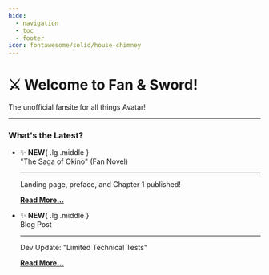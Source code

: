 ```yaml
---
hide:
  - navigation
  - toc
  - footer
icon: fontawesome/solid/house-chimney
---
```


# :crossed_swords: Welcome to Fan & Sword!

The unofficial fansite for all things Avatar!

---

### What's the Latest?

<div class="grid cards" markdown>

-   :sparkles: __NEW__{ .lg .middle } <br>"The Saga of Okino" (Fan Novel)

    ---

    Landing page, preface, and Chapter 1 published!

    [__Read More...__](projects/fan-novel/index.md)

-   :sparkles: __NEW__{ .lg .middle } <br>Blog Post

    ---

    Dev Update: "Limited Technical Tests"

    [__Read More...__](blog/posts/news-dev-phase.md)

</div>
